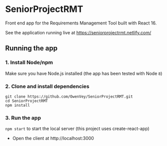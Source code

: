 # SeniorProjectRMT
Front end app for the Requirements Management Tool built with React 16.

See the application running live at https://seniorprojectrmt.netlify.com/

## Running the app

### 1. Install Node/npm

Make sure you have Node.js installed (the app has been tested with Node `8`)

### 2. Clone and install dependencies

```
git clone https://github.com/OwenVey/SeniorProjectRMT.git
cd SeniorProjectRMT
npm install
```

### 3. Run the app

`npm start` to start the local server (this project uses create-react-app)

- Open the client at http://localhost:3000
